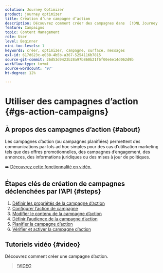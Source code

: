 ```yaml
---
solution: Journey Optimizer
product: journey optimizer
title: Création d’une campagne d’action
description: Découvrez comment créer des campagnes dans  [!DNL Journey Optimizer].
feature: Campaigns
topic: Content Management
role: User
level: Beginner
mini-toc-levels: 1
keywords: créer, optimizer, campagne, surface, messages
exl-id: 617d623c-e038-4b5b-a367-5254116b7815
source-git-commit: 26d53d9423b28a97b860b21f6f00e6e14d062d9b
workflow-type: tm+mt
source-wordcount: '97'
ht-degree: 12%

---
```



# Utiliser des campagnes d’action {#gs-action-campaigns}

## À propos des campagnes d’action {#about}

Les campagnes d’action (ou campagnes planifiées) permettent des communications par lots ad hoc simples pour des cas d’utilisation marketing tels que des offres promotionnelles, des campagnes d’engagement, des annonces, des informations juridiques ou des mises à jour de politiques.

➡️ [Découvrez cette fonctionnalité en vidéo.](#video)

## Étapes clés de création de campagnes déclenchées par l’API {#steps}

1. [Définir les propriétés de la campagne d’action](campaign-properties.md)
1. [Configurer l’action de campagne](campaign-action.md)
1. [Modifier le contenu de la campagne d’action](campaign-content.md)
1. [Définir l’audience de la campagne d’action](campaign-audience.md)
1. [Planifier la campagne d’action](campaign-schedule.md)
1. [Vérifier et activer la campagne d’action](review-activate-campaign.md)

## Tutoriels vidéo {#video}

Découvrez comment créer une campagne d’action.

>[!VIDEO](https://video.tv.adobe.com/v/346680?quality=12)
